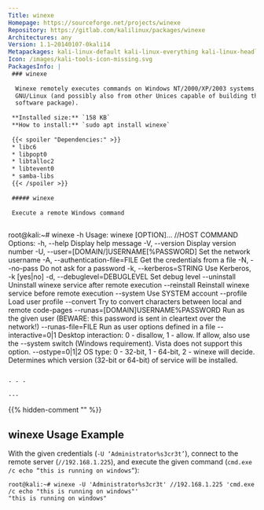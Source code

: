 ```yaml
---
Title: winexe
Homepage: https://sourceforge.net/projects/winexe
Repository: https://gitlab.com/kalilinux/packages/winexe
Architectures: any
Version: 1.1~20140107-0kali14
Metapackages: kali-linux-default kali-linux-everything kali-linux-headless kali-linux-large kali-tools-passwords 
Icon: /images/kali-tools-icon-missing.svg
PackagesInfo: |
 ### winexe
 
  Winexe remotely executes commands on Windows NT/2000/XP/2003 systems from
  GNU/Linux (and possibly also from other Unices capable of building the Samba 4
  software package).
 
 **Installed size:** `158 KB`  
 **How to install:** `sudo apt install winexe`  
 
 {{< spoiler "Dependencies:" >}}
 * libc6 
 * libpopt0 
 * libtalloc2 
 * libtevent0 
 * samba-libs 
 {{< /spoiler >}}
 
 ##### winexe
 
 Execute a remote Windows command
 
 ```
 root@kali:~# winexe -h
 Usage: winexe [OPTION]... //HOST COMMAND
 Options:
   -h, --help                                  Display help message
   -V, --version                               Display version number
   -U, --user=[DOMAIN/]USERNAME[%PASSWORD]     Set the network username
   -A, --authentication-file=FILE              Get the credentials from a file
   -N, --no-pass                               Do not ask for a password
   -k, --kerberos=STRING                       Use Kerberos, -k [yes|no]
   -d, --debuglevel=DEBUGLEVEL                 Set debug level
       --uninstall                             Uninstall winexe service after
                                               remote execution
       --reinstall                             Reinstall winexe service before
                                               remote execution
       --system                                Use SYSTEM account
       --profile                               Load user profile
       --convert                               Try to convert characters
                                               between local and remote
                                               code-pages
       --runas=[DOMAIN\]USERNAME%PASSWORD      Run as the given user (BEWARE:
                                               this password is sent in
                                               cleartext over the network!)
       --runas-file=FILE                       Run as user options defined in a
                                               file
       --interactive=0|1                       Desktop interaction: 0 -
                                               disallow, 1 - allow. If allow,
                                               also use the --system switch
                                               (Windows requirement). Vista
                                               does not support this option.
       --ostype=0|1|2                          OS type: 0 - 32-bit, 1 - 64-bit,
                                               2 - winexe will decide.
                                               Determines which version (32-bit
                                               or 64-bit) of service will be
                                               installed.
 ```
 
 - - -
 
---
```

{{% hidden-comment "<!--Do not edit anything above this line-->" %}}

## winexe Usage Example

With the given credentials (`-U ‘Administrator%s3cr3t’`), connect to the remote server (`//192.168.1.225`), and execute the given command (`cmd.exe /c echo “this is running on windows”`):

```
root@kali:~# winexe -U 'Administrator%s3cr3t' //192.168.1.225 'cmd.exe /c echo "this is running on windows"'
"this is running on windows"
```
